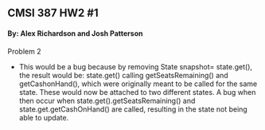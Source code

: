 ## CMSI 387 HW2 #1
#### By: Alex Richardson and Josh Patterson

Problem 2
- This would be a bug because by removing State snapshot= state.get(), the result would be:
state.get() calling getSeatsRemaining() and getCashonHand(), which were originally
meant to be called for the same state. These would now be attached to two different states.
A bug when then occur when state.get().getSeatsRemaining() and state.get.getCashOnHand()
are called, resulting in the state not being able to update.
